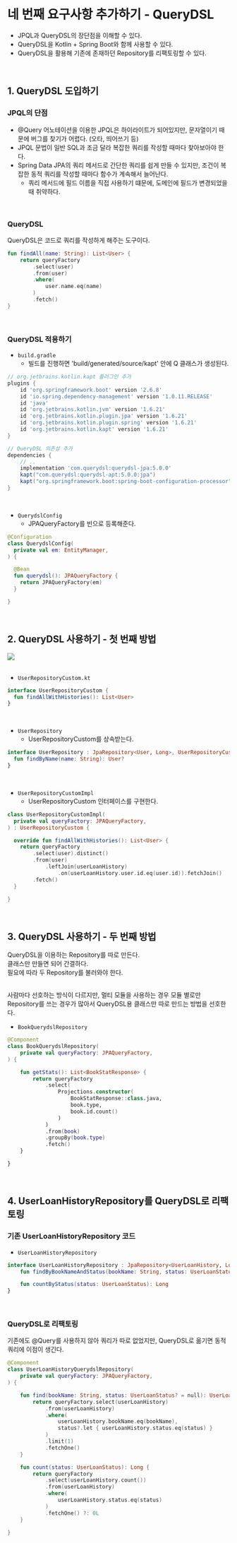 # 네 번째 요구사항 추가하기 - QueryDSL

 - JPQL과 QueryDSL의 장단점을 이해할 수 있다.
 - QueryDSL을 Kotlin + Spring Boot와 함께 사용할 수 있다.
 - QueryDSL을 활용해 기존에 존재하던 Repository를 리팩토링할 수 있다.

<br/>

## 1. QueryDSL 도입하기

### JPQL의 단점

 - @Query 어노테이션을 이용한 JPQL은 하이라이트가 되어있지만, 문자열이기 때문에 버그를 찾기가 어렵다. (오타, 띄어쓰기 등)
 - JPQL 문법이 일반 SQL과 조금 달라 복잡한 쿼리를 작성할 때마다 찾아보아야 한다.
 - Spring Data JPA의 쿼리 메서드로 간단한 쿼리를 쉽게 만들 수 있지만, 조건이 복잡한 동적 쿼리를 작성할 때마다 함수가 계속해서 늘어난다.
    - 쿼리 메서드에 필드 이름을 직접 사용하기 떄문에, 도메인에 필드가 변경되었을 때 취약하다.

<br/>

### QueryDSL

QueryDSL은 코드로 쿼리를 작성하게 해주는 도구이다.  

```kotlin
fun findAll(name: String): List<User> {
    return queryFactory
        .select(user)
        .from(user)
        .where(
            user.name.eq(name)
        )
        .fetch()
}
```
<br/>

### QueryDSL 적용하기

 - `build.gradle`
    - 빌드를 진행하면 'build/generated/source/kapt' 안에 Q 클래스가 생성된다.
```groovy
// org.jetbrains.kotlin.kapt 플러그인 추가
plugins {
    id 'org.springframework.boot' version '2.6.8'
    id 'io.spring.dependency-management' version '1.0.11.RELEASE'
    id 'java'
    id 'org.jetbrains.kotlin.jvm' version '1.6.21'
    id 'org.jetbrains.kotlin.plugin.jpa' version '1.6.21'
    id 'org.jetbrains.kotlin.plugin.spring' version '1.6.21'
    id 'org.jetbrains.kotlin.kapt' version '1.6.21'
}

// QueryDSL 의존성 추가
dependencies {
    // ..
    implementation 'com.querydsl:querydsl-jpa:5.0.0'
    kapt("com.querydsl:querydsl-apt:5.0.0:jpa")
    kapt("org.springframework.boot:spring-boot-configuration-processor")
}
```
<br/>

 - `QuerydslConfig`
    - JPAQueryFactory를 빈으로 등록해준다.
```kotlin
@Configuration
class QuerydslConfig(
  private val em: EntityManager,
) {

  @Bean
  fun querydsl(): JPAQueryFactory {
    return JPAQueryFactory(em)
  }

}
```
<br/>

## 2. QueryDSL 사용하기 - 첫 번째 방법

<div align="centger">
    <img src="./images/QueryDSL_1.PNG">
</div>
<br/>

 - `UserRepositoryCustom.kt`
```kotlin
interface UserRepositoryCustom {
  fun findAllWithHistories(): List<User>
}
```
<br/>

 - `UserRepository`
    - UserRepositoryCustom를 상속받는다.
```kotlin
interface UserRepository : JpaRepository<User, Long>, UserRepositoryCustom {
  fun findByName(name: String): User?
}
```
<br/>

 - `UserRepositoryCustomImpl`
    - UserRepositoryCustom 인터페이스를 구현한다.
```kotlin
class UserRepositoryCustomImpl(
  private val queryFactory: JPAQueryFactory,
) : UserRepositoryCustom {

  override fun findAllWithHistories(): List<User> {
    return queryFactory
        .select(user).distinct()
        .from(user)
            .leftJoin(userLoanHistory)
                .on(userLoanHistory.user.id.eq(user.id)).fetchJoin()
        .fetch()
  }

}
```
<br/>

## 3. QueryDSL 사용하기 - 두 번째 방법

QueryDSL을 이용하는 Repository를 따로 만든다.  
클래스만 만들면 되어 간결하다.  
필요에 따라 두 Repository를 불러와야 한다.  

<br/>
사람마다 선호하는 방식이 다르지만, 멀티 모듈을 사용하는 경우 모듈 별로만 Repository를 쓰는 경우가 많아서 QueryDSL용 클래스만 따로 만드는 방법을 선호한다.  

<br/>

 - `BookQuerydslRepository`
```kotlin
@Component
class BookQuerydslRepository(
    private val queryFactory: JPAQueryFactory,
) {

    fun getStats(): List<BookStatResponse> {
        return queryFactory
            .select(
                Projections.constructor(
                    BookStatResponse::class.java,
                    book.type,
                    book.id.count()
                )
            )
            .from(book)
            .groupBy(book.type)
            .fetch()
    }

}
```
<br/>

## 4. UserLoanHistoryRepository를 QueryDSL로 리팩토링

### 기존 UserLoanHistoryRepository 코드

 - `UserLoanHistoryRepository`
```kotlin
interface UserLoanHistoryRepository : JpaRepository<UserLoanHistory, Long> {
    fun findByBookNameAndStatus(bookName: String, status: UserLoanStatus): UserLoanHistory?

    fun countByStatus(status: UserLoanStatus): Long
}
```
<br/>

### QueryDSL로 리팩토링

기존에도 @Query를 사용하지 않아 쿼리가 따로 없었지만, QueryDSL로 옮기면 동적 쿼리에 이점이 생긴다.  


```kotlin
@Component
class UserLoanHistoryQuerydslRepository(
    private val queryFactory: JPAQueryFactory,
) {

    fun find(bookName: String, status: UserLoanStatus? = null): UserLoanHistory? {
        return queryFactory.select(userLoanHistory)
            .from(userLoanHistory)
            .where(
                userLoanHistory.bookName.eq(bookName),
                status?.let { userLoanHistory.status.eq(status) }
            )
            .limit(1)
            .fetchOne()
    }

    fun count(status: UserLoanStatus): Long {
        return queryFactory
            .select(userLoanHistory.count())
            .from(userLoanHistory)
            .where(
                userLoanHistory.status.eq(status)
            )
            .fetchOne() ?: 0L
    }

}
```

